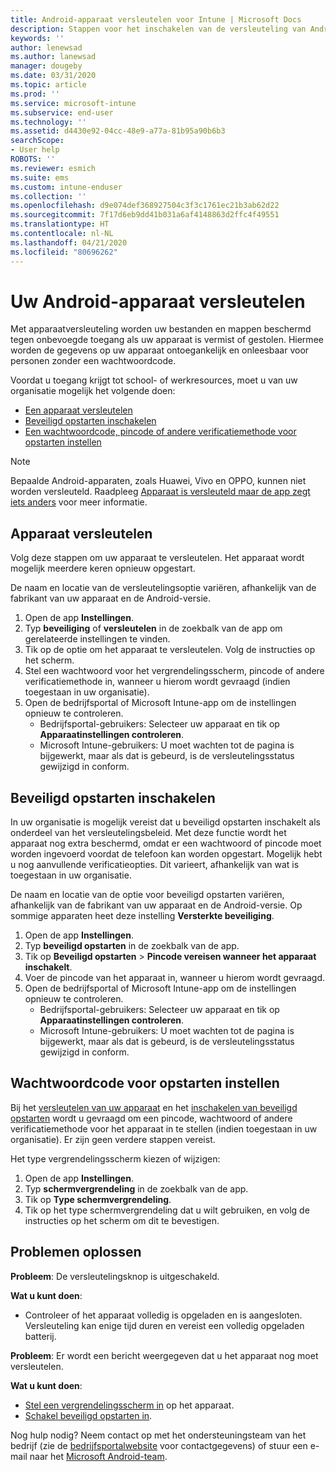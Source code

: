 ```yaml
---
title: Android-apparaat versleutelen voor Intune | Microsoft Docs
description: Stappen voor het inschakelen van de versleuteling van Android-apparaten wanneer dit vereist is door Intune
keywords: ''
author: lenewsad
ms.author: lanewsad
manager: dougeby
ms.date: 03/31/2020
ms.topic: article
ms.prod: ''
ms.service: microsoft-intune
ms.subservice: end-user
ms.technology: ''
ms.assetid: d4430e92-04cc-48e9-a77a-81b95a90b6b3
searchScope:
- User help
ROBOTS: ''
ms.reviewer: esmich
ms.suite: ems
ms.custom: intune-enduser
ms.collection: ''
ms.openlocfilehash: d9e074def368927504c3f3c1761ec21b3ab62d22
ms.sourcegitcommit: 7f17d6eb9dd41b031a6af4148863d2ffc4f49551
ms.translationtype: HT
ms.contentlocale: nl-NL
ms.lasthandoff: 04/21/2020
ms.locfileid: "80696262"
---
```

# <a name="encrypting-your-android-device"></a>Uw Android-apparaat versleutelen

Met apparaatversleuteling worden uw bestanden en mappen beschermd tegen onbevoegde toegang als uw apparaat is vermist of gestolen. Hiermee worden de gegevens op uw apparaat ontoegankelijk en onleesbaar voor personen zonder een wachtwoordcode. 

Voordat u toegang krijgt tot school- of werkresources, moet u van uw organisatie mogelijk het volgende doen:

* [Een apparaat versleutelen](#encrypt-device)
* [Beveiligd opstarten inschakelen](#enable-secure-startup)
* [Een wachtwoordcode, pincode of andere verificatiemethode voor opstarten instellen](#set-startup-passcode)  

> [!Note]
> Bepaalde Android-apparaten, zoals Huawei, Vivo en OPPO, kunnen niet worden versleuteld. Raadpleeg [Apparaat is versleuteld maar de app zegt iets anders](your-device-appears-encrypted-but-cp-says-otherwise-android.md) voor meer informatie.  

## <a name="encrypt-device"></a>Apparaat versleutelen

Volg deze stappen om uw apparaat te versleutelen. Het apparaat wordt mogelijk meerdere keren opnieuw opgestart. 

De naam en locatie van de versleutelingsoptie variëren, afhankelijk van de fabrikant van uw apparaat en de Android-versie. 

1. Open de app **Instellingen**.
2. Typ **beveiliging** of **versleutelen** in de zoekbalk van de app om gerelateerde instellingen te vinden.
3. Tik op de optie om het apparaat te versleutelen. Volg de instructies op het scherm.  
4. Stel een wachtwoord voor het vergrendelingsscherm, pincode of andere verificatiemethode in, wanneer u hierom wordt gevraagd (indien toegestaan in uw organisatie). 
5. Open de bedrijfsportal of Microsoft Intune-app om de instellingen opnieuw te controleren.
    * Bedrijfsportal-gebruikers: Selecteer uw apparaat en tik op **Apparaatinstellingen controleren**. 
    * Microsoft Intune-gebruikers: U moet wachten tot de pagina is bijgewerkt, maar als dat is gebeurd, is de versleutelingsstatus gewijzigd in conform. 

## <a name="enable-secure-startup"></a>Beveiligd opstarten inschakelen

In uw organisatie is mogelijk vereist dat u beveiligd opstarten inschakelt als onderdeel van het versleutelingsbeleid. Met deze functie wordt het apparaat nog extra beschermd, omdat er een wachtwoord of pincode moet worden ingevoerd voordat de telefoon kan worden opgestart. Mogelijk hebt u nog aanvullende verificatieopties. Dit varieert, afhankelijk van wat is toegestaan in uw organisatie. 

De naam en locatie van de optie voor beveiligd opstarten variëren, afhankelijk van de fabrikant van uw apparaat en de Android-versie. Op sommige apparaten heet deze instelling **Versterkte beveiliging**. 

1. Open de app **Instellingen**.
2. Typ **beveiligd opstarten** in de zoekbalk van de app.
3. Tik op **Beveiligd opstarten** > **Pincode vereisen wanneer het apparaat inschakelt**.
4. Voer de pincode van het apparaat in, wanneer u hierom wordt gevraagd.   
5. Open de bedrijfsportal of Microsoft Intune-app om de instellingen opnieuw te controleren.
    * Bedrijfsportal-gebruikers: Selecteer uw apparaat en tik op **Apparaatinstellingen controleren**. 
    * Microsoft Intune-gebruikers: U moet wachten tot de pagina is bijgewerkt, maar als dat is gebeurd, is de versleutelingsstatus gewijzigd in conform.  


## <a name="set-startup-passcode"></a>Wachtwoordcode voor opstarten instellen   
Bij het [versleutelen van uw apparaat](#encrypt-device) en het [inschakelen van beveiligd opstarten](#enable-secure-startup) wordt u gevraagd om een pincode, wachtwoord of andere verificatiemethode voor het apparaat in te stellen (indien toegestaan in uw organisatie). Er zijn geen verdere stappen vereist. 

Het type vergrendelingsscherm kiezen of wijzigen:

1. Open de app **Instellingen**.
2. Typ **schermvergrendeling** in de zoekbalk van de app.
3. Tik op **Type schermvergrendeling**.
4. Tik op het type schermvergrendeling dat u wilt gebruiken, en volg de instructies op het scherm om dit te bevestigen.  

## <a name="troubleshoot"></a>Problemen oplossen    
**Probleem**: De versleutelingsknop is uitgeschakeld.   

**Wat u kunt doen**: 
* Controleer of het apparaat volledig is opgeladen en is aangesloten. Versleuteling kan enige tijd duren en vereist een volledig opgeladen batterij.   

**Probleem**: Er wordt een bericht weergegeven dat u het apparaat nog moet versleutelen.  

**Wat u kunt doen**:
   *  [Stel een vergrendelingsscherm in](#set-startup-passcode) op het apparaat. 
   * [Schakel beveiligd opstarten in](#enable-secure-startup).

Nog hulp nodig? Neem contact op met het ondersteuningsteam van het bedrijf (zie de [bedrijfsportalwebsite](https://go.microsoft.com/fwlink/?linkid=2010980) voor contactgegevens) of stuur een e-mail naar het <a href="mailto:wintunedroidfbk@microsoft.com?subject=I'm having trouble with encryption on my Android device&body=Describe the issue you're experiencing here.">Microsoft Android-team</a>.  
